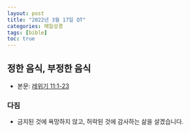 ```yaml
---
layout: post
title: "2022년 3월 17일 QT"
categories: 매일성경
tags: [bible]
toc: true
---
```


## 정한 음식, 부정한 음식
- 본문: [레위기 11:1-23](https://www.bskorea.or.kr/bible/korbibReadpage.php?version=SAENEW&book=lev&chap=11&sec=1&cVersion=&fontSize=15px&fontWeight=normal)

### 다짐
- 금지된 것에 욕망하지 않고, 허락된 것에 감사하는 삶을 살겠습니다.
